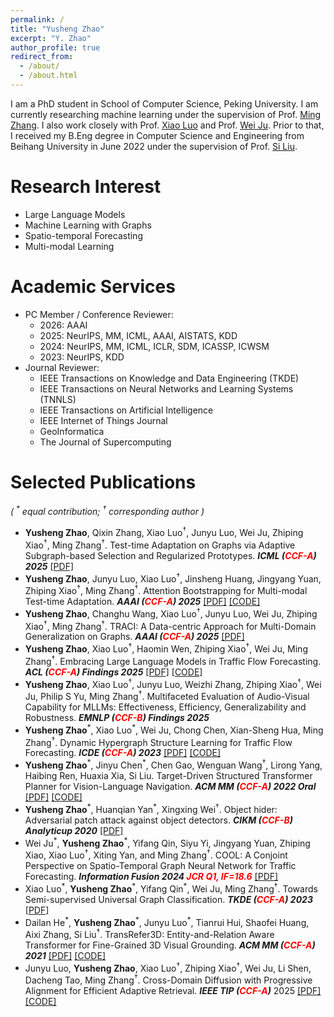 ```yaml
---
permalink: /
title: "Yusheng Zhao"
excerpt: "Y. Zhao"
author_profile: true
redirect_from: 
  - /about/
  - /about.html
---
```


I am a PhD student in School of Computer Science, Peking University. I am currently researching machine learning under the supervision of Prof. [Ming Zhang](http://net.pku.edu.cn/dlib/mzhang/). I also work closely with Prof. [Xiao Luo](https://luoxiao12.github.io/) and Prof. [Wei Ju](https://juweipku.github.io/). Prior to that, I received my B.Eng degree in Computer Science and Engineering from Beihang University in June 2022 under the supervision of Prof. [Si Liu](https://scholar.google.com/citations?user=-QtVtNEAAAAJ). 


Research Interest
======
* Large Language Models
* Machine Learning with Graphs
* Spatio-temporal Forecasting
* Multi-modal Learning


<!-- <span style="color:red">News</span>
======
 -->

Academic Services
===
* PC Member / Conference Reviewer:
  - 2026: AAAI
  - 2025: NeurIPS, MM, ICML, AAAI, AISTATS, KDD
  - 2024: NeurIPS, MM, ICML, ICLR, SDM, ICASSP, ICWSM
  - 2023: NeurIPS, KDD
* Journal Reviewer:
  - IEEE Transactions on Knowledge and Data Engineering (TKDE)
  - IEEE Transactions on Neural Networks and Learning Systems (TNNLS)
  - IEEE Transactions on Artificial Intelligence
  - IEEE Internet of Things Journal
  - GeoInformatica
  - The Journal of Supercomputing


Selected Publications
======
*( <sup>\*</sup> equal contribution; <sup>†</sup> corresponding author )*

* **Yusheng Zhao**, Qixin Zhang, Xiao Luo<sup>†</sup>, Junyu Luo, Wei Ju, Zhiping Xiao<sup>†</sup>, Ming Zhang<sup>†</sup>. Test-time Adaptation on Graphs via Adaptive Subgraph-based Selection and Regularized Prototypes. ***ICML (<span style="color:red">CCF-A</span>) 2025*** [[PDF]](https://openreview.net/pdf?id=lC40m2jjUO)
* **Yusheng Zhao**, Junyu Luo, Xiao Luo<sup>†</sup>, Jinsheng Huang, Jingyang Yuan, Zhiping Xiao<sup>†</sup>, Ming Zhang<sup>†</sup>. Attention Bootstrapping for Multi-modal Test-time Adaptation. ***AAAI (<span style="color:red">CCF-A</span>) 2025*** [[PDF]](https://arxiv.org/abs/2503.02221) [[CODE]](https://github.com/YushengZhao/ABPEM)
* **Yusheng Zhao**, Changhu Wang, Xiao Luo<sup>†</sup>, Junyu Luo, Wei Ju, Zhiping Xiao<sup>†</sup>, Ming Zhang<sup>†</sup>. TRACI: A Data-centric Approach for Multi-Domain Generalization on Graphs. ***AAAI (<span style="color:red">CCF-A</span>) 2025*** [[PDF]](https://ojs.aaai.org/index.php/AAAI/article/view/33463)
* **Yusheng Zhao**, Xiao Luo<sup>†</sup>, Haomin Wen, Zhiping Xiao<sup>†</sup>, Wei Ju, Ming Zhang<sup>†</sup>. Embracing Large Language Models in Traffic Flow Forecasting. ***ACL (<span style="color:red">CCF-A</span>) Findings 2025*** [[PDF]](https://aclanthology.org/2025.findings-acl.424.pdf) [[CODE]](https://github.com/YushengZhao/LEAF)
* **Yusheng Zhao**, Xiao Luo<sup>†</sup>, Junyu Luo, Weizhi Zhang, Zhiping Xiao<sup>†</sup>, Wei Ju, Philip S Yu, Ming Zhang<sup>†</sup>. Multifaceted Evaluation of Audio-Visual Capability for MLLMs: Effectiveness, Efficiency, Generalizability and Robustness. ***EMNLP (<span style="color:red">CCF-B</span>) Findings 2025***
* **Yusheng Zhao**<sup>\*</sup>, Xiao Luo<sup>\*</sup>, Wei Ju, Chong Chen, Xian-Sheng Hua, Ming Zhang<sup>†</sup>. Dynamic Hypergraph Structure Learning for Traffic Flow Forecasting. ***ICDE (<span style="color:red">CCF-A</span>) 2023*** [[PDF]](https://arxiv.org/pdf/2309.12028.pdf) [[CODE]](https://github.com/YushengZhao/DyHSL)
* **Yusheng Zhao**<sup>\*</sup>, Jinyu Chen<sup>\*</sup>, Chen Gao, Wenguan Wang<sup>†</sup>, Lirong Yang, Haibing Ren, Huaxia Xia, Si Liu. Target-Driven Structured Transformer Planner for Vision-Language Navigation. ***ACM MM (<span style="color:red">CCF-A</span>) 2022 Oral*** [[PDF]](https://arxiv.org/pdf/2207.11201.pdf) [[CODE]](https://github.com/YushengZhao/TD-STP)
* **Yusheng Zhao**<sup>\*</sup>, Huanqian Yan<sup>\*</sup>, Xingxing Wei<sup>†</sup>. Object hider: Adversarial patch attack against object detectors. ***CIKM (<span style="color:red">CCF-B</span>) Analyticup 2020*** [[PDF]](https://arxiv.org/pdf/2010.14974.pdf)
* Wei Ju<sup>\*</sup>, **Yusheng Zhao**<sup>\*</sup>, Yifang Qin, Siyu Yi, Jingyang Yuan, Zhiping Xiao, Xiao Luo<sup>†</sup>, Xiting Yan, and Ming Zhang<sup>†</sup>. COOL: A Conjoint Perspective on Spatio-Temporal Graph Neural Network for Traffic Forecasting. ***Information Fusion 2024 <span style="color:red">JCR Q1, IF=18.6</span>*** [[PDF]](https://arxiv.org/pdf/2403.01091.pdf)
* Xiao Luo<sup>\*</sup>, **Yusheng Zhao**<sup>\*</sup>, Yifang Qin<sup>\*</sup>, Wei Ju, Ming Zhang<sup>†</sup>. Towards Semi-supervised Universal Graph Classification. ***TKDE (<span style="color:red">CCF-A</span>) 2023*** [[PDF]](https://arxiv.org/pdf/2305.19598.pdf)
* Dailan He<sup>\*</sup>, **Yusheng Zhao**<sup>\*</sup>, Junyu Luo<sup>\*</sup>, Tianrui Hui, Shaofei Huang, Aixi Zhang, Si Liu<sup>†</sup>. TransRefer3D: Entity-and-Relation Aware Transformer for Fine-Grained 3D Visual Grounding. ***ACM MM (<span style="color:red">CCF-A</span>) 2021*** [[PDF]](https://arxiv.org/pdf/2108.02388.pdf) [[CODE]](https://github.com/YushengZhao/TransRefer3D)
* Junyu Luo, **Yusheng Zhao**, Xiao Luo<sup>†</sup>, Zhiping Xiao<sup>†</sup>, Wei Ju, Li Shen, Dacheng Tao, Ming Zhang<sup>†</sup>. Cross-Domain Diffusion with Progressive Alignment for Efficient Adaptive Retrieval. ***IEEE TIP (<span style="color:red">CCF-A</span>)*** 2025 [[PDF]](https://ieeexplore.ieee.org/abstract/document/10919153) [[CODE]](https://github.com/YushengZhao/COUPLE)


